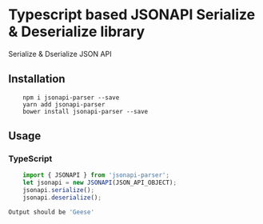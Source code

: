 # Typescript based JSONAPI Serialize & Deserialize library
Serialize &amp; Dserialize JSON API

## Installation 
```console
    npm i jsonapi-parser --save
    yarn add jsonapi-parser
    bower install jsonapi-parser --save
```
## Usage
### TypeScript
```typescript
    import { JSONAPI } from 'jsonapi-parser';
    let jsonapi = new JSONAPI(JSON_API_OBJECT);
    jsonapi.serialize();
    jsonapi.deserialize();
```
```sh
Output should be 'Geese'
```
```